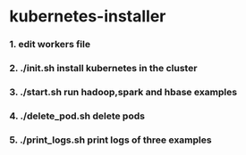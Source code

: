 # kubernetes-installer

### 1. edit workers file
### 2. ./init.sh install kubernetes in the cluster
### 3. ./start.sh run hadoop,spark and hbase examples
### 4. ./delete_pod.sh delete pods
### 5. ./print_logs.sh print logs of three examples
